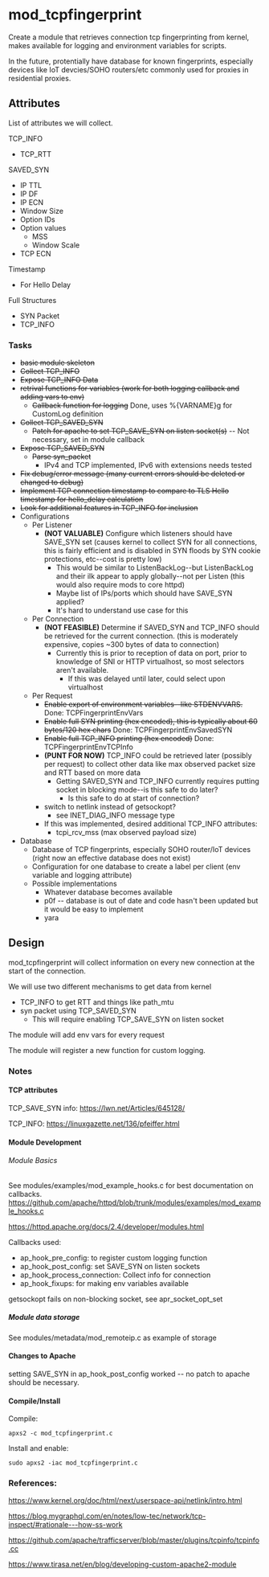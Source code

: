 # mod_tcpfingerprint
Create a module that retrieves connection tcp fingerprinting from kernel, makes available for logging and environment variables for scripts.

In the future, protentially have database for known fingerprints, especially devices like IoT devcies/SOHO routers/etc commonly used for proxies in residential proxies.

## Attributes

List of attributes we will collect.

TCP_INFO
 - TCP_RTT

SAVED_SYN
 - IP TTL
 - IP DF
 - IP ECN
 - Window Size
 - Option IDs
 - Option values
   - MSS
   - Window Scale
 - TCP ECN 

Timestamp
 - For Hello Delay

Full Structures
 - SYN Packet
 - TCP_INFO

### Tasks

 - ~~basic module skeleton~~
 - ~~Collect TCP_INFO~~
 - ~~Expose TCP_INFO Data~~
 - ~~retrival functions for variables (work for both logging callback and adding vars to env)~~
   - ~~Callback function for logging~~ Done, uses %{VARNAME}g for CustomLog definition
 - ~~Collect TCP_SAVED_SYN~~
   - ~~Patch for apache to set TCP_SAVE_SYN on listen socket(s)~~ -- Not necessary, set in module callback
 - ~~Expose TCP_SAVED_SYN~~
   - ~~Parse syn_packet~~
     - IPv4 and TCP implemented, IPv6 with extensions needs tested
 - ~~Fix debug/error message (many current errors should be deleted or changed to debug)~~
 - ~~Implement TCP connection timestamp to compare to TLS Hello timestamp for hello_delay calculation~~
 - ~~Look for additional features in TCP_INFO for inclusion~~
 - Configurations
   - Per Listener
     - **(NOT VALUABLE)** Configure which listeners should have SAVE_SYN set (causes kernel to collect SYN for all connections, this is fairly efficient and is disabled in SYN floods by SYN cookie protections, etc--cost is pretty low)
       - This would be similar to ListenBackLog--but ListenBackLog and their ilk appear to apply globally--not per Listen (this would also require mods to core httpd)
       - Maybe list of IPs/ports which should have SAVE_SYN applied?
       - It's hard to understand use case for this
   - Per Connection
     - **(NOT FEASIBLE)** Determine if SAVED_SYN and TCP_INFO should be retrieved for the current connection. (this is moderately expensive, copies ~300 bytes of data to connection)
       - Currently this is prior to reception of data on port, prior to knowledge of SNI or HTTP virtualhost, so most selectors aren't available.
         - If this was delayed until later, could select upon virtualhost
   - Per Request
     - ~~Enable export of environment variables--like STDENVVARS.~~   Done: TCPFingerprintEnvVars
     - ~~Enable full SYN printing (hex encoded), this is typically about 60 bytes/120 hex chars~~ Done: TCPFingerprintEnvSavedSYN
     - ~~Enable full TCP_INFO printing (hex encoded)~~ Done: TCPFingerprintEnvTCPInfo
      - **(PUNT FOR NOW)** TCP_INFO could be retrieved later (possibly per request) to collect other data like max observed packet size and RTT based on more data
         - Getting SAVED_SYN and TCP_INFO currently requires putting socket in blocking mode--is this safe to do later?
           - Is this safe to do at start of connection?
      - switch to netlink instead of getsockopt?
        - see INET_DIAG_INFO message type
      - If this was implemented, desired additional TCP_INFO attributes:
        - tcpi_rcv_mss (max observed payload size)
 - Database
   - Database of TCP fingerprints, especially SOHO router/IoT devices (right now an effective database does not exist)
   - Configuration for one database to create a label per client (env variable and logging attribute)
   - Possible implementations
     - Whatever database becomes available
     - p0f -- database is out of date and code hasn't been updated but it would be easy to implement
     - yara
 
## Design

mod_tcpfingerprint will collect information on every new connection at the start of the connection.

We will use two different mechanisms to get data from kernel
 - TCP_INFO to get RTT and things like path_mtu
 - syn packet using TCP_SAVED_SYN
   - This will require enabling TCP_SAVE_SYN on listen socket

The module will add env vars for every request

The module will register a new function for custom logging.

### Notes

#### TCP attributes

TCP_SAVE_SYN info: https://lwn.net/Articles/645128/

TCP_INFO: https://linuxgazette.net/136/pfeiffer.html

#### Module Development

###### Module Basics ######
See modules/examples/mod_example_hooks.c for best documentation on callbacks. https://github.com/apache/httpd/blob/trunk/modules/examples/mod_example_hooks.c

https://httpd.apache.org/docs/2.4/developer/modules.html

Callbacks used:
 - ap_hook_pre_config: to register custom logging function
 - ap_hook_post_config: set SAVE_SYN on listen sockets
 - ap_hook_process_connection: Collect info for connection
 - ap_hook_fixups: for making env variables available
 

getsockopt fails on non-blocking socket, see apr_socket_opt_set

##### Module data storage #####

See modules/metadata/mod_remoteip.c as example of storage

#### Changes to Apache

setting SAVE_SYN in ap_hook_post_config worked -- no patch to apache should be necessary.

#### Compile/Install

Compile:
```
apxs2 -c mod_tcpfingerprint.c
```

Install and enable:
```
sudo apxs2 -iac mod_tcpfingerprint.c
```

### References:

https://www.kernel.org/doc/html/next/userspace-api/netlink/intro.html

https://blog.mygraphql.com/en/notes/low-tec/network/tcp-inspect/#rationale---how-ss-work

https://github.com/apache/trafficserver/blob/master/plugins/tcpinfo/tcpinfo.cc

https://www.tirasa.net/en/blog/developing-custom-apache2-module

